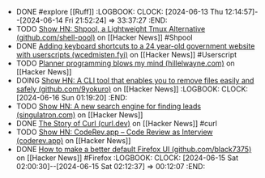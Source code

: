 - DONE #explore [[Ruff]]
  :LOGBOOK:
  CLOCK: [2024-06-13 Thu 12:14:57]--[2024-06-14 Fri 21:52:24] =>  33:37:27
  :END:
- TODO [Show HN: Shpool, a Lightweight Tmux Alternative (github.com/shell-pool)](https://news.ycombinator.com/item?id=40669337) on [[Hacker News]] #Shpool
- DONE [Adding keyboard shortcuts to a 24 year-old government website with userscripts (wcedmisten.fyi)](https://news.ycombinator.com/item?id=39440025) on [[Hacker News]] #Userscript
- TODO [Planner programming blows my mind (hillelwayne.com)](https://news.ycombinator.com/item?id=39444282) on [[Hacker News]]
- DOING [Show HN: A CLI tool that enables you to remove files easily and safely (github.com/9yokuro)](https://news.ycombinator.com/item?id=39439678) on [[Hacker News]]
  :LOGBOOK:
  CLOCK: [2024-06-16 Sun 01:19:20]
  :END:
- TODO [Show HN: A new search engine for finding leads (singulatron.com)](https://news.ycombinator.com/item?id=39430434) on [[Hacker News]]
- DONE [The Story of Curl (curl.dev)](https://news.ycombinator.com/item?id=39435244) on [[Hacker News]] #curl
- TODO [Show HN: CodeRev.app – Code Review as Interview (coderev.app)](https://news.ycombinator.com/item?id=39428766) on [[Hacker News]]
- DONE [How to make a better default Firefox UI (github.com/black7375)](https://news.ycombinator.com/item?id=39428409) on [[Hacker News]] #Firefox
  :LOGBOOK:
  CLOCK: [2024-06-15 Sat 02:00:30]--[2024-06-15 Sat 02:12:37] =>  00:12:07
  :END: